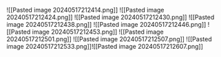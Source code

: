 ![[Pasted image 20240517212414.png]]
![[Pasted image 20240517212424.png]]
![[Pasted image 20240517212430.png]]
![[Pasted image 20240517212438.png]]
![[Pasted image 20240517212446.png]]
![[Pasted image 20240517212453.png]]
![[Pasted image 20240517212501.png]]
![[Pasted image 20240517212507.png]]
![[Pasted image 20240517212533.png]]![[Pasted image 20240517212607.png]]
